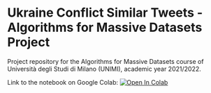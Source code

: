 # Ukraine Conflict Similar Tweets - Algorithms for Massive Datasets Project
Project repository for the Algorithms for Massive Datasets course of Università degli Studi di Milano (UNIMI), academic year 2021/2022.

Link to the notebook on Google Colab: <a href="https://colab.research.google.com/github/gabrielecerizza/amd_project/blob/master/similar_tweets.ipynb" target="_parent"><img src="https://colab.research.google.com/assets/colab-badge.svg" alt="Open In Colab"/></a>

